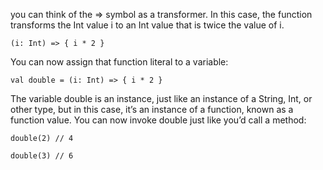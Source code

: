 you can think of the =&gt; symbol as a transformer. In this case, the function transforms the Int value i to an Int value that is twice the value of i.

`(i: Int) => { i * 2 }`

You can now assign that function literal to a variable:

`val double = (i: Int) => { i * 2 }`

The variable double is an instance, just like an instance of a String, Int, or other type,  but in this case, it’s an instance of a function, known as a function value. You can now  invoke double just like you’d call a method:

`double(2) // 4`

`double(3) // 6`

